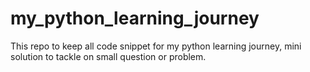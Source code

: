 # my_python_learning_journey
This repo to keep all code snippet for my python learning journey, mini solution to tackle on small question or problem.
